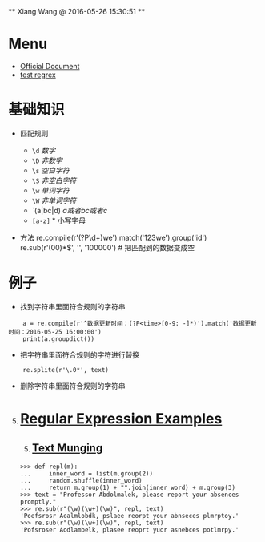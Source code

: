 ** Xiang Wang @ 2016-05-26 15:30:51 **

# Menu
* [Official Document](https://docs.python.org/3/library/re.html#module-re)
* [test regrex](https://regex101.com/#python)

# 基础知识
* 匹配规则
    * `\d`  *数字*
    * `\D`  *非数字*
    * `\s`  *空白字符*
    * `\S`  *非空白字符*
    * `\w`  *单词字符*
    * `\W`  *非单词字符*
    * `(a|bc|d)  *a或者bc或者c*
    * `[a-z]` * 小写字母

* 方法
    re.compile(r'(?P<id>\d+)we').match('123we').group('id')
    re.sub(r'(00)*$', '', '100000')  # 把匹配到的数据变成空

# 例子
* 找到字符串里面符合规则的字符串
```
    a = re.compile(r'^数据更新时间：(?P<time>[0-9: -]*)').match('数据更新时间：2016-05-25 16:00:00')
    print(a.groupdict())
```

* 把字符串里面符合规则的字符进行替换
```
    re.splite(r'\.0*', text)
```


* 删除字符串里面符合规则的字符串

5. # [Regular Expression Examples](https://docs.python.org/3/library/re.html#regular-expression-examples)
    5. ## [Text Munging](https://docs.python.org/3/library/re.html#text-munging)
    ```
    >>> def repl(m):
    ...     inner_word = list(m.group(2))
    ...     random.shuffle(inner_word)
    ...     return m.group(1) + "".join(inner_word) + m.group(3)
    >>> text = "Professor Abdolmalek, please report your absences promptly."
    >>> re.sub(r"(\w)(\w+)(\w)", repl, text)
    'Poefsrosr Aealmlobdk, pslaee reorpt your abnseces plmrptoy.'
    >>> re.sub(r"(\w)(\w+)(\w)", repl, text)
    'Pofsroser Aodlambelk, plasee reoprt yuor asnebces potlmrpy.'
    ```
